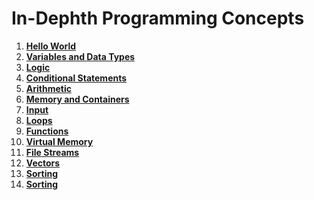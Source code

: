 # In-Dephth Programming Concepts

1. **[Hello World](01_hello/)**
2. **[Variables and Data Types](02_variables/)**
3. **[Logic](03_logic/)**
4. **[Conditional Statements](04_conditional/)**
5. **[Arithmetic](05_arithmetic/)**
6. **[Memory and Containers](06_memory_containers/)**
7. **[Input](07_input/)**
8. **[Loops](08_loops/)**
9. **[Functions](09_functions/)**
10. **[Virtual Memory](10_virtual/)**
11. **[File Streams](11_file/)**
12. **[Vectors](12_vectors/)**
13. **[Sorting](13_sorting/)**
14. **[Sorting](14_searching/)**
